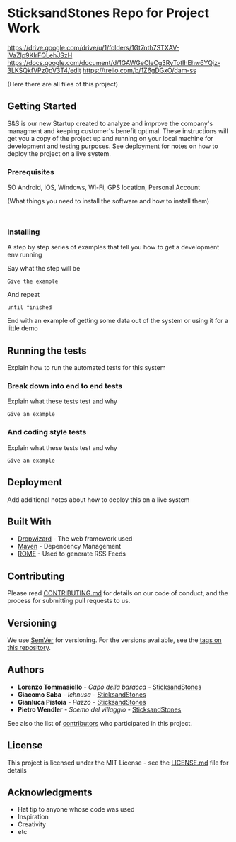 # SticksandStones Repo for Project Work
https://drive.google.com/drive/u/1/folders/1Gt7nth7STXAV-lVaZlp9KIrFQLehJSzH
https://docs.google.com/document/d/1GAWGeCleCg3RyTotIhEhw6YQjz-3LKSQkfVPz0pV3T4/edit
https://trello.com/b/1Z6gDGxO/dam-ss

(Here there are all files of this project) 

## Getting Started
S&S is our new Startup created to analyze and improve the company's managment and keeping customer's benefit optimal.
These instructions will get you a copy of the project up and running on your local machine for development and testing purposes. See deployment for notes on how to deploy the project on a live system.

### Prerequisites

SO Android, iOS, Windows,
Wi-Fi,
GPS location,
Personal Account

(What things you need to install the software and how to install them)

```


```

### Installing


A step by step series of examples that tell you how to get a development env running

Say what the step will be

```
Give the example
```

And repeat

```
until finished
```

End with an example of getting some data out of the system or using it for a little demo

## Running the tests

Explain how to run the automated tests for this system

### Break down into end to end tests

Explain what these tests test and why

```
Give an example
```

### And coding style tests

Explain what these tests test and why

```
Give an example
```

## Deployment

Add additional notes about how to deploy this on a live system

## Built With

* [Dropwizard](http://www.dropwizard.io/1.0.2/docs/) - The web framework used
* [Maven](https://maven.apache.org/) - Dependency Management
* [ROME](https://rometools.github.io/rome/) - Used to generate RSS Feeds

## Contributing

Please read [CONTRIBUTING.md](https://gist.github.com/PurpleBooth/b24679402957c63ec426) for details on our code of conduct, and the process for submitting pull requests to us.

## Versioning

We use [SemVer](http://semver.org/) for versioning. For the versions available, see the [tags on this repository](https://github.com/your/project/tags). 

## Authors

* **Lorenzo Tommasiello** - *Capo della baracca* - [SticksandStones](https://github.com/ENSOO)
* **Giacomo Saba** - *Ichnusa* - [SticksandStones](https://github.com/jakosaba98)
* **Gianluca Pistoia** - *Pazzo* - [SticksandStones](https://github.com/SticksandStones)
* **Pietro Wendler** - *Scemo del villaggio* - [SticksandStones](https://github.com/PietroWendler)


See also the list of [contributors](https://github.com/your/project/contributors) who participated in this project.

## License

This project is licensed under the MIT License - see the [LICENSE.md](LICENSE.md) file for details

## Acknowledgments

* Hat tip to anyone whose code was used
* Inspiration
* Creativity
* etc
